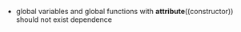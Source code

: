 * global variables and global functions with __attribute__((constructor)) should not exist dependence
